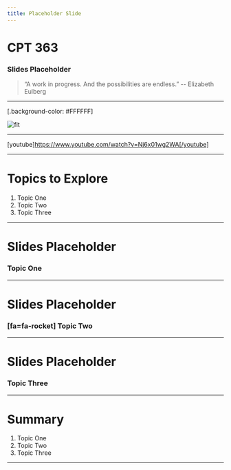```yaml
---
title: Placeholder Slide
---
```


# CPT 363

### Slides Placeholder

> “A work in progress. And the possibilities are endless.”
-- Elizabeth Eulberg

---

[.background-color: #FFFFFF]

![fit](https://hibbittsdesign.org/images/ux-toolkit-8-no-numbers.png "Diagram of user experience design process/techniques")

---

[youtube]https://www.youtube.com/watch?v=Nj6x01wg2WA[/youtube]

---

# Topics to Explore
1. Topic One  
2. Topic Two   
3. Topic Three  

---

# Slides Placeholder

### Topic One

---

# Slides Placeholder

### [fa=fa-rocket] Topic Two

---

# Slides Placeholder

### Topic Three

---

# Summary
1. Topic One  
2. Topic Two   
3. Topic Three  

---
